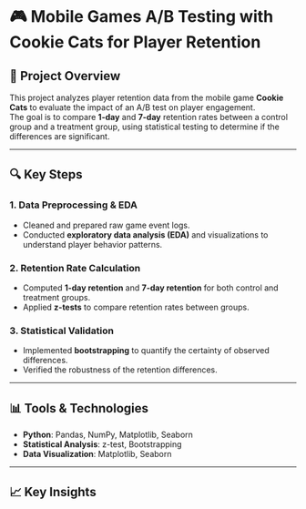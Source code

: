 # 🎮 Mobile Games A/B Testing with Cookie Cats for Player Retention

## 📌 Project Overview
This project analyzes player retention data from the mobile game **Cookie Cats** to evaluate the impact of an A/B test on player engagement.  
The goal is to compare **1-day** and **7-day** retention rates between a control group and a treatment group, using statistical testing to determine if the differences are significant.

---

## 🔍 Key Steps

### 1. Data Preprocessing & EDA
- Cleaned and prepared raw game event logs.
- Conducted **exploratory data analysis (EDA)** and visualizations to understand player behavior patterns.

### 2. Retention Rate Calculation
- Computed **1-day retention** and **7-day retention** for both control and treatment groups.
- Applied **z-tests** to compare retention rates between groups.

### 3. Statistical Validation
- Implemented **bootstrapping** to quantify the certainty of observed differences.
- Verified the robustness of the retention differences.

---

## 📊 Tools & Technologies
- **Python**: Pandas, NumPy, Matplotlib, Seaborn
- **Statistical Analysis**: z-test, Bootstrapping
- **Data Visualization**: Matplotlib, Seaborn

---

## 📈 Key Insights

